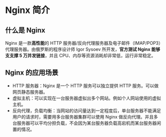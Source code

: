 # **Nginx 简介**

## **什么是 Nginx**
Nginx 是一款**高性能**的 HTTP 服务器/反向代理服务器及电子邮件（IMAP/POP3）代理服务器。由俄罗斯的程序设计师 Igor Sysoev 所开发，**官方测试 Nginx 能够支支撑 5 万并发链接**，并且 CPU、内存等资源消耗却非常低，运行非常稳定。

## **Nginx 的应用场景**
- HTTP 服务器：Nginx 是一个 HTTP 服务可以独立提供 HTTP 服务。可以做网页静态服务器。
- 虚拟主机：可以实现在一台服务器虚拟出多个网站。例如个人网站使用的虚拟主机。
- 反向代理，负载均衡：当网站的访问量达到一定程度后，单台服务器不能满足用户的请求时，需要用多台服务器集群可以使用 Nginx 做反向代理。并且多台服务器可以平均分担负载，不会因为某台服务器负载高宕机而某台服务器闲置的情况。